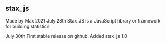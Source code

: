 ## stax_js
Made by Max 2021 July 28th
Stax_JS is a JavaScript library or framework for building statistics

July 30th
First stable release on github.
Added stax_js 1.0